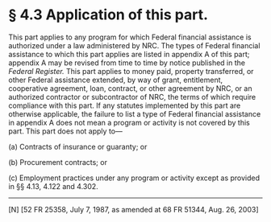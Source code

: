 # § 4.3   Application of this part.

This part applies to any program for which Federal financial assistance is authorized under a law administered by NRC. The types of Federal financial assistance to which this part applies are listed in appendix A of this part; appendix A may be revised from time to time by notice published in the _Federal Register._ This part applies to money paid, property transferred, or other Federal assistance extended, by way of grant, entitlement, cooperative agreement, loan, contract, or other agreement by NRC, or an authorized contractor or subcontractor of NRC, the terms of which require compliance with this part. If any statutes implemented by this part are otherwise applicable, the failure to list a type of Federal financial assistance in appendix A does not mean a program or activity is not covered by this part. This part does not apply to—


(a) Contracts of insurance or guaranty; or


(b) Procurement contracts; or


(c) Employment practices under any program or activity except as provided in §§ 4.13, 4.122 and 4.302.



---

[N] [52 FR 25358, July 7, 1987, as amended at 68 FR 51344, Aug. 26, 2003]




